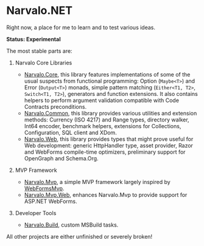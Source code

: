 Narvalo.NET
===========

Right now, a place for me to learn and to test various ideas.

**Status: Experimental**

The most stable parts are:

1. Narvalo Core Libraries
    - [Narvalo.Core](https://github.com/chtoucas/Narvalo.NET/tree/master/src/Narvalo.Core),
      this library features implementations of some of the usual suspects from
      functional programming: Option (`Maybe<T>`) and Error (`Output<T>`) monads,
      simple pattern matching (`Either<T1, T2>`, `Switch<T1, T2>`), generators
      and function extensions. It also contains helpers to perform argument
      validation compatible with Code Contracts preconditions.
    - [Narvalo.Common](https://github.com/chtoucas/Narvalo.NET/tree/master/src/Narvalo.Common),
      this library provides various utilities and extension methods: Currency
      (ISO 4217) and Range types, directory walker, Int64 encoder,
      benchmark helpers, extensions for Collections, Configuration, SQL client
      and XDom.
    - [Narvalo.Web](https://github.com/chtoucas/Narvalo.NET/tree/master/src/Narvalo.Web),
      this library provides types that might prove useful for Web development:
      generic HttpHandler type, asset provider, Razor and WebForms compile-time
      optimizers, preliminary support for OpenGraph and Schema.Org.

2. MVP Framework
    - [Narvalo.Mvp](https://github.com/chtoucas/Narvalo.NET/tree/master/src/Narvalo.Mvp),
      a simple MVP framework largely inspired by [WebFormsMvp](https://github.com/webformsmvp/webformsmvp).
    - [Narvalo.Mvp.Web](https://github.com/chtoucas/Narvalo.NET/tree/master/src/Narvalo.Mvp.Web),
      enhances Narvalo.Mvp to provide support for ASP.NET WebForms.

3. Developer Tools
    - [Narvalo.Build](https://github.com/chtoucas/Narvalo.NET/tree/master/src/Narvalo.Build),
      custom MSBuild tasks.

All other projects are either unfinished or severely broken!
